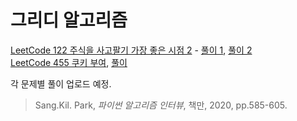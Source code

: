 # 그리디 알고리즘
[LeetCode 122 주식을 사고팔기 가장 좋은 시점 2](https://leetcode.com/problems/best-time-to-buy-and-sell-stock-ii/) - 
[풀이 1](https://github.com/chokwonsik/Coding_Interview/blob/main/Greedy/78_leetcode_122_Pythonic.py), 
[풀이 2](https://github.com/chokwonsik/Coding_Interview/blob/main/Greedy/78_leetcode_122.py)  
[LeetCode 455 쿠키 부여](https://leetcode.com/problems/assign-cookies/), [풀이](https://github.com/chokwonsik/Coding_Interview/blob/main/Greedy/82_leetcode_455.py)

각 문제별 풀이 업로드 예정.

>Sang.Kil. Park, _파이썬 알고리즘 인터뷰_, 책만, 2020, pp.585-605.